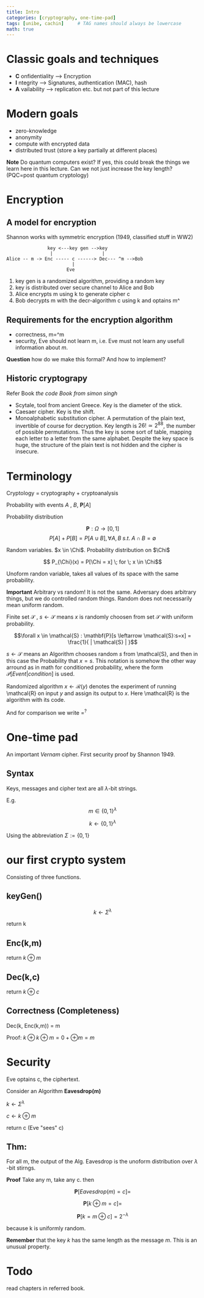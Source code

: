 ```yaml
---
title: Intro 
categories: [cryptography, one-time-pad]
tags: [unibe, cachin]     # TAG names should always be lowercase
math: true
---
```


# Classic goals and techniques
* **C** onfidentiality --> Encryption
* **I** ntegrity --> Signatures, authentication (MAC), hash
* **A** vailability --> replication etc. but not part of this lecture

# Modern goals
* zero-knowledge
* anonymity
* compute with encrypted data
* distributed trust (store a key partially at different places)

**Note**  Do quantum computers exist? If yes, this could break the things we learn here in this 
lecture. Can we not just increase the key length? (PQC=post quantum cryptology)

# Encryption
## A model for encryption
Shannon works with symmetric encryption (1949, classified stuff in WW2)

```
               key <---key gen -->key 
                |                  |
Alice -- m -> Enc ----- c ------> Dec--- ^m -->Bob            
                        |            
                      Eve  
```
1. key gen is a randomized algorithm, providing a random key
2. key is distributed over secure channel to Alice and Bob
3. Alice encrypts m using k to generate cipher c
4. Bob decrypts m with the decr-algorithm c using k and optains m^

## Requirements for the encryption algorithm
* correctness, m=^m
* security, Eve should not learn m, i.e. Eve must not learn any usefull information about $m$.

**Question**  how do we make this formal? And how to implement? 
## Historic cryptograpy
Refer Book _the code Book from  simon singh_
* Scytale, tool from ancient Greece. Key is the diameter of the stick.
* Caesaer cipher. Key is the shift.
* Monoalphabetic substitution cipher. A permutation of the plain text, invertible of course for decryption. Key length is $26! \simeq 2^{88}$, the number of possible permutations. Thus the key is some sort of table, mapping each letter to a letter from the same alphabet. Despite the key space is huge, the structure of the plain text is not hidden and the cipher is insecure.

# Terminology
Cryptology = cryptography + cryptoanalysis

Probability with events $A$ , $B$, $\mathbf{P}[A]$

Probability distribution

$$ \mathbf{P}: \Omega \rightarrow [0,1]$$
$$ P[A] + P[B] = P[A \cup B], \forall A,B \; s.t. \; A \cap B = \emptyset$$

Random variables. $x \in \Chi$. Probability distribution on $\Chi$ 

$$ P_{\Chi}(x) = P[\Chi = x] \; for \; x \in \Chi$$

Unoform randon variable, takes all values of its space with the same probability.

**Important** Arbitrary vs random! It is not the same. Adversary does arbitrary things, but we do controlled random things.
Random does not necessarily mean uniform random.

Finite set $\mathcal{S}$ , $s \leftarrow \mathcal{S}$ means $x$ is randomly choosen from set $\mathcal{S}$ with uniform probability.

$$\forall x \in \mathcal{S} : \mathbf{P}[s \leftarrow \mathcal{S}:s=x] = \frac{1}{ | \mathcal{S} | }$$ 

$s \leftarrow \mathcal{S}$ means an Algorithm chooses random $s$ from \mathcal{S}, and then in this case the Probability that $x=s$.
This notation is somehow the other way arround as in math for conditioned probability, where the form $\mathcal{P}[Event | condition]$ is used. 

Randomized algorithm $x \leftarrow \mathcal{R}(y)$ denotes the experiment of running \mathcal{R} on input $y$ and assign its output to $x$. Here \mathcal{R} is the algorithm  with its code.

And for comparison we write $=^?$

# One-time pad
An important *Vernam* cipher. First security proof by Shannon 1949.
## Syntax
Keys, messages and cipher text are all $\lambda$-bit strings.

E.g. 
$$m \in \lbrace 0,1 \rbrace^{\lambda}$$

$$ k \leftarrow \lbrace 0,1 \rbrace^{\lambda}$$

Using the abbreviation $\Sigma := \lbrace 0,1 \rbrace$


# our first crypto system
Consisting of three functions.
## keyGen()

$$ k \leftarrow \Sigma ^{\lambda}$$

return k

## Enc(k,m)
return $k \oplus m$

## Dec(k,c)

return $k \oplus c$

## Correctness (Completeness)

Dec(k, Enc(k,m)) = m

Proof: $k \oplus k \oplus m = 0 + \oplus m =m$

# Security
Eve optains c, the ciphertext. 

Consider an Algorithm **Eavesdrop(m)**

$k \leftarrow \Sigma^{\lambda}$

$c \leftarrow k \oplus m$

return c   (Eve "sees" c)

## Thm:
For all m, the output of the Alg. Eavesdrop is the unoform distribution over $\lambda$ -bit stirngs.

**Proof** Take any m, take any c. then

$$ \mathbf{P}[Eavesdrop(m) = c] =$$

$$ \mathbf{P}[k \oplus m = c] =$$

$$ \mathbf{P}[k = m \oplus c] = 2^{-\lambda} $$ 

because k is uniformly random. 

**Remember** that the key $k$ has the same length as the message $m$. This is an unusual property. 

# Todo 
read chapters in referred book.







